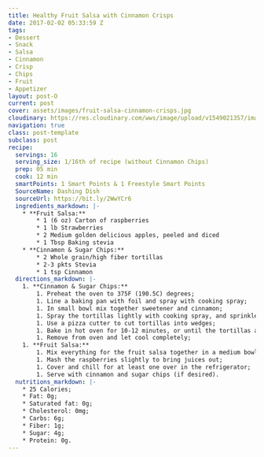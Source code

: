 ```yaml
---
title: Healthy Fruit Salsa with Cinnamon Crisps
date: 2017-02-02 05:33:59 Z
tags:
- Dessert
- Snack
- Salsa
- Cinnamon
- Crisp
- Chips
- Fruit
- Appetizer
layout: post-O
current: post
cover: assets/images/fruit-salsa-cinnamon-crisps.jpg
cloudinary: https://res.cloudinary.com/wws/image/upload/v1549021357/images/fruit-salsa-cinnamon-crisps.jpg
navigation: true
class: post-template
subclass: post
recipe:
  servings: 16
  serving_size: 1/16th of recipe (without Cinnamon Chips)
  prep: 05 min
  cook: 12 min
  smartPoints: 1 Smart Points & 1 Freestyle Smart Points
  SourceName: Dashing Dish
  sourceUrl: https://bit.ly/2WwYCr6
  ingredients_markdown: |-
    * **Fruit Salsa:**
        * 1 (6 oz) Carton of raspberries
        * 1 lb Strawberries
        * 2 Medium golden delicious apples, peeled and diced
        * 1 Tbsp Baking stevia
    * **Cinnamon & Sugar Chips:**
        * 2 Whole grain/high fiber tortillas
        * 2-3 pkts Stevia
        * 1 tsp Cinnamon
  directions_markdown: |-
    1. **Cinnamon & Sugar Chips:**
        1. Preheat the oven to 375F (190.5C) degrees;
        1. Line a baking pan with foil and spray with cooking spray;
        1. In small bowl mix together sweetener and cinnamon;
        1. Spray the tortillas lightly with cooking spray, and sprinkle with cinnamon mixture;
        1. Use a pizza cutter to cut tortillas into wedges;
        1. Bake in hot oven for 10-12 minutes, or until the tortillas are lightly brown, and/or starting to get crispy;
        1. Remove from oven and let cool completely;
    1. **Fruit Salsa:**
        1. Mix everything for the fruit salsa together in a medium bowl;
        1. Mash the raspberries slightly to bring juices out;
        1. Cover and chill for at least one over in the refrigerator;
        1. Serve with cinnamon and sugar chips (if desired).
  nutritions_markdown: |-
    * 25 Calories;
    * Fat: 0g;
    * Saturated fat: 0g;
    * Cholesterol: 0mg;
    * Carbs: 6g;
    * Fiber: 1g;
    * Sugar: 4g;
    * Protein: 0g.
---
```


